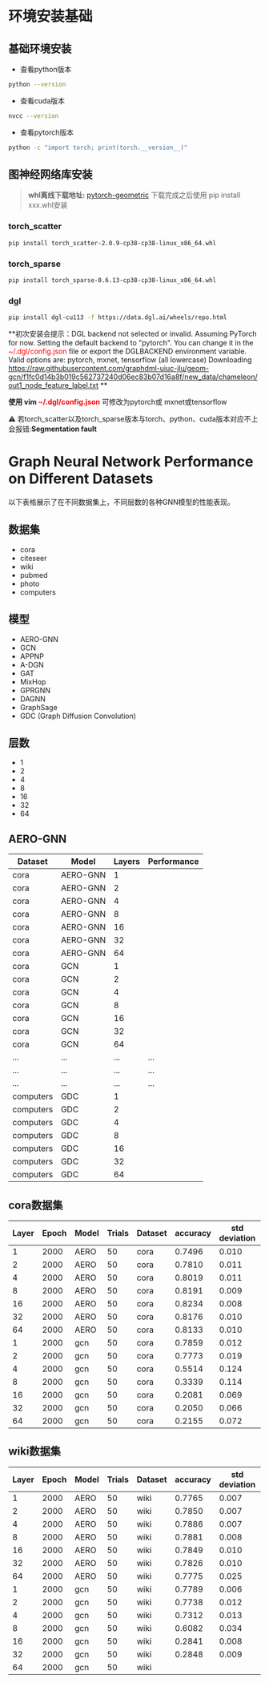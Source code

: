 # 环境安装基础

## 基础环境安装

- 查看python版本

```bash
python --version
```

- 查看cuda版本

```bash
nvcc --version
```

- 查看pytorch版本

```bash
python -c "import torch; print(torch.__version__)"
```

## 图神经网络库安装

> **whl离线下载地址:** [pytorch-geometric](https://pytorch-geometric.com/whl/)
> 下载完成之后使用 pip install xxx.whl安装

### torch_scatter

```bash 
pip install torch_scatter-2.0.9-cp38-cp38-linux_x86_64.whl
```

### torch_sparse

```bash 
pip install torch_sparse-0.6.13-cp38-cp38-linux_x86_64.whl
```

### dgl

```bash
pip install dgl-cu113 -f https://data.dgl.ai/wheels/repo.html
```

**初次安装会提示：DGL backend not selected or invalid. Assuming PyTorch for now.
Setting the default backend to "pytorch". You can change it in the <span style="color:red;">~/.dgl/config.json</span>
file or export the DGLBACKEND environment variable. Valid options are: pytorch, mxnet, tensorflow (all lowercase)
Downloading https://raw.githubusercontent.com/graphdml-uiuc-jlu/geom-gcn/f1fc0d14b3b019c562737240d06ec83b07d16a8f/new_data/chameleon/out1_node_feature_label.txt
**

**使用 vim <span style="color:red;">~/.dgl/config.json</span>** 可修改为pytorch或 mxnet或tensorflow

**⚠️** 若torch_scatter以及torch_sparse版本与torch、python、cuda版本对应不上会报错:**Segmentation fault**

# Graph Neural Network Performance on Different Datasets

以下表格展示了在不同数据集上，不同层数的各种GNN模型的性能表现。

## 数据集

- cora
- citeseer
- wiki
- pubmed
- photo
- computers

## 模型

- AERO-GNN
- GCN
- APPNP
- A-DGN
- GAT
- MixHop
- GPRGNN
- DAGNN
- GraphSage
- GDC (Graph Diffusion Convolution)

## 层数

- 1
- 2
- 4
- 8
- 16
- 32
- 64

## AERO-GNN

| Dataset   | Model    | Layers | Performance |
|-----------|----------|--------|-------------|
| cora      | AERO-GNN | 1      |             |
| cora      | AERO-GNN | 2      |             |
| cora      | AERO-GNN | 4      |             |
| cora      | AERO-GNN | 8      |             |
| cora      | AERO-GNN | 16     |             |
| cora      | AERO-GNN | 32     |             |
| cora      | AERO-GNN | 64     |             |
| cora      | GCN      | 1      |             |
| cora      | GCN      | 2      |             |
| cora      | GCN      | 4      |             |
| cora      | GCN      | 8      |             |
| cora      | GCN      | 16     |             |
| cora      | GCN      | 32     |             |
| cora      | GCN      | 64     |             |
| ...       | ...      | ...    | ...         |
| ...       | ...      | ...    | ...         |
| ...       | ...      | ...    | ...         |
| computers | GDC      | 1      |             |
| computers | GDC      | 2      |             |
| computers | GDC      | 4      |             |
| computers | GDC      | 8      |             |
| computers | GDC      | 16     |             |
| computers | GDC      | 32     |             |
| computers | GDC      | 64     |             |

## cora数据集

| Layer | Epoch | Model | Trials | Dataset | accuracy | std deviation | Dirichlet energy |
|-------|-------|-------|--------|---------|----------|---------------|------------------|
| 1     | 2000  | AERO  | 50     | cora    | 0.7496   | 0.010         | None             |
| 2     | 2000  | AERO  | 50     | cora    | 0.7810   | 0.011         | None             |
| 4     | 2000  | AERO  | 50     | cora    | 0.8019   | 0.011         | None             |
| 8     | 2000  | AERO  | 50     | cora    | 0.8191   | 0.009         | None             |
| 16    | 2000  | AERO  | 50     | cora    | 0.8234   | 0.008         | None             |
| 32    | 2000  | AERO  | 50     | cora    | 0.8176   | 0.010         | None             |
| 64    | 2000  | AERO  | 50     | cora    | 0.8133   | 0.010         | None             |
| 1     | 2000  | gcn   | 50     | cora    | 0.7859   | 0.012         | None             |
| 2     | 2000  | gcn   | 50     | cora    | 0.7773   | 0.019         | None             |
| 4     | 2000  | gcn   | 50     | cora    | 0.5514   | 0.124         | None             |
| 8     | 2000  | gcn   | 50     | cora    | 0.3339   | 0.114         | None             |
| 16    | 2000  | gcn   | 50     | cora    | 0.2081   | 0.069         | None             |
| 32    | 2000  | gcn   | 50     | cora    | 0.2050   | 0.066         | None             |
| 64    | 2000  | gcn   | 50     | cora    | 0.2155   | 0.072         | None             |

## wiki数据集

| Layer | Epoch | Model | Trials | Dataset | accuracy | std deviation | Dirichlet energy |
|-------|-------|-------|--------|---------|----------|---------------|------------------|
| 1     | 2000  | AERO  | 50     | wiki    | 0.7765   | 0.007         | None             |
| 2     | 2000  | AERO  | 50     | wiki    | 0.7850   | 0.007         | None             |
| 4     | 2000  | AERO  | 50     | wiki    | 0.7886   | 0.007         | None             |
| 8     | 2000  | AERO  | 50     | wiki    | 0.7881   | 0.008         | None             |
| 16    | 2000  | AERO  | 50     | wiki    | 0.7849   | 0.010         | None             |
| 32    | 2000  | AERO  | 50     | wiki    | 0.7826   | 0.010         | None             |
| 64    | 2000  | AERO  | 50     | wiki    | 0.7775   | 0.025         | None             |
| 1     | 2000  | gcn   | 50     | wiki    | 0.7789   | 0.006         | 72.1631          |
| 2     | 2000  | gcn   | 50     | wiki    | 0.7738   | 0.012         | 108.5778         |
| 4     | 2000  | gcn   | 50     | wiki    | 0.7312   | 0.013         | 119.1959         |
| 8     | 2000  | gcn   | 50     | wiki    | 0.6082   | 0.034         | 92.8894          |
| 16    | 2000  | gcn   | 50     | wiki    | 0.2841   | 0.008         | 3.5670           |
| 32    | 2000  | gcn   | 50     | wiki    | 0.2848   | 0.009         | 3.6489           |
| 64    | 2000  | gcn   | 50     | wiki    |          |               |                  |
